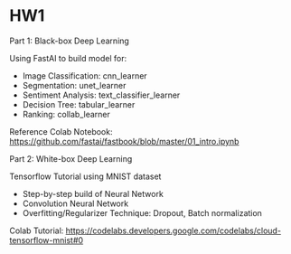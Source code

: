 # HW1

Part 1: Black-box Deep Learning

Using FastAI to build model for:
* Image Classification: cnn_learner
* Segmentation: unet_learner
* Sentiment Analysis: text_classifier_learner
* Decision Tree: tabular_learner
* Ranking: collab_learner

Reference Colab Notebook: https://github.com/fastai/fastbook/blob/master/01_intro.ipynb

Part 2: White-box Deep Learning

Tensorflow Tutorial using MNIST dataset
* Step-by-step build of Neural Network
* Convolution Neural Network
* Overfitting/Regularizer Technique: Dropout, Batch normalization

Colab Tutorial: https://codelabs.developers.google.com/codelabs/cloud-tensorflow-mnist#0

